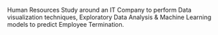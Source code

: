 Human Resources Study around an IT Company to perform Data visualization techniques, Exploratory Data Analysis & Machine Learning models to predict Employee Termination.